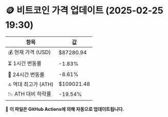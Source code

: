 # 🪙 비트코인 가격 업데이트 (2025-02-25 19:30)

| 항목                | 값 |
|--------------------|----------------|
| 💰 현재 가격 (USD) | $87280.94 |
| ⏳ 1시간 변동률    | -1.83% |
| 📆 24시간 변동률   | -8.61% |
| 🔝 역대 최고가 (ATH) | $109021.48 |
| 📉 ATH 대비 하락률 | -19.54% |

🔄 **이 파일은 GitHub Actions에 의해 자동으로 업데이트됩니다.**
